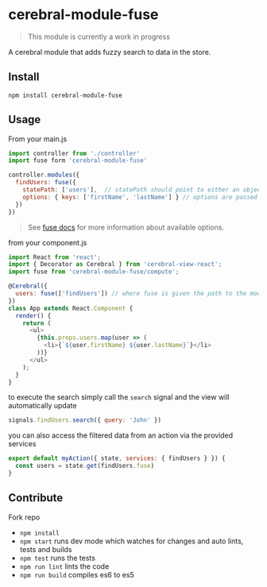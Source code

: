 # cerebral-module-fuse

> This module is currently a work in progress

A cerebral module that adds fuzzy search to data in the store.

## Install

```
npm install cerebral-module-fuse
```

## Usage

From your main.js

```js
import controller from './controller'
import fuse form 'cerebral-module-fuse'

controller.modules({
  findUsers: fuse({
    statePath: ['users'],  // statePath should point to either an object or array in the store
    options: { keys: ['firstName', 'lastName'] } // options are passed on to fuse.js
  })
})
```

> See [fuse docs](https://github.com/krisk/Fuse) for more information about available options.

from your component.js

```js
import React from 'react';
import { Decorator as Cerebral } from 'cerebral-view-react';
import fuse from 'cerebral-module-fuse/compute';

@Cerebral({
  users: fuse(['findUsers']) // where fuse is given the path to the module state
})
class App extends React.Component {
  render() {
    return (
      <ul>
        {this.props.users.map(user => (
          <li>{`${user.firstName} ${user.lastName}`}</li>
        ))}
      </ul>
    );
  }
}
```

to execute the search simply call the `search` signal and the view will automatically update

```js
signals.findUsers.search({ query: 'John' })
```

you can also access the filtered data from an action via the provided services

```js
export default myAction({ state, services: { findUsers } }) {
  const users = state.get(findUsers.fuse)
}
```

## Contribute

Fork repo

* `npm install`
* `npm start` runs dev mode which watches for changes and auto lints, tests and builds
* `npm test` runs the tests
* `npm run lint` lints the code
* `npm run build` compiles es6 to es5
